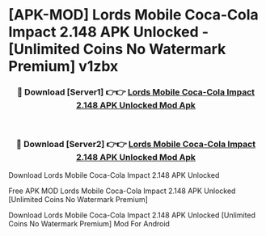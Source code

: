 # [APK-MOD] Lords Mobile  Coca-Cola Impact 2.148 APK Unlocked - [Unlimited Coins No Watermark Premium] v1zbx



<div align="center">
<h3>🔴 Download [Server1] 👉👉 <a href="https://momento.my/?title=Lords_Mobile__Coca-Cola_Impact_2.148_APK_Unlocked">Lords Mobile  Coca-Cola Impact 2.148 APK Unlocked Mod Apk</a></h3><br>

<h3>🔴 Download [Server2] 👉👉 <a href="https://momento.my/?title=Lords_Mobile__Coca-Cola_Impact_2.148_APK_Unlocked">Lords Mobile  Coca-Cola Impact 2.148 APK Unlocked Mod Apk</a></h3>
</div>



Download Lords Mobile  Coca-Cola Impact 2.148 APK Unlocked 

Free APK MOD Lords Mobile  Coca-Cola Impact 2.148 APK Unlocked [Unlimited Coins No Watermark Premium]

Download Lords Mobile  Coca-Cola Impact 2.148 APK Unlocked [Unlimited Coins No Watermark Premium] Mod For Android
